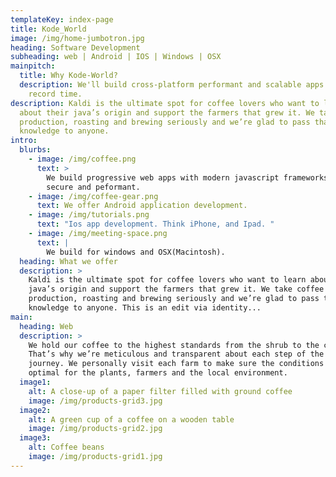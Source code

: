 ```yaml
---
templateKey: index-page
title: Kode_World
image: /img/home-jumbotron.jpg
heading: Software Development
subheading: web | Android | IOS | Windows | OSX
mainpitch:
  title: Why Kode-World?
  description: We'll build cross-platform performant and scalable apps for you in
    record time.
description: Kaldi is the ultimate spot for coffee lovers who want to learn
  about their java’s origin and support the farmers that grew it. We take coffee
  production, roasting and brewing seriously and we’re glad to pass that
  knowledge to anyone.
intro:
  blurbs:
    - image: /img/coffee.png
      text: >
        We build progressive web apps with modern javascript frameworks that are
        secure and peformant. 
    - image: /img/coffee-gear.png
      text: We offer Android application development.
    - image: /img/tutorials.png
      text: "Ios app development. Think iPhone, and Ipad. "
    - image: /img/meeting-space.png
      text: |
        We build for windows and OSX(Macintosh).
  heading: What we offer
  description: >
    Kaldi is the ultimate spot for coffee lovers who want to learn about their
    java’s origin and support the farmers that grew it. We take coffee
    production, roasting and brewing seriously and we’re glad to pass that
    knowledge to anyone. This is an edit via identity...
main:
  heading: Web
  description: >
    We hold our coffee to the highest standards from the shrub to the cup.
    That’s why we’re meticulous and transparent about each step of the coffee’s
    journey. We personally visit each farm to make sure the conditions are
    optimal for the plants, farmers and the local environment.
  image1:
    alt: A close-up of a paper filter filled with ground coffee
    image: /img/products-grid3.jpg
  image2:
    alt: A green cup of a coffee on a wooden table
    image: /img/products-grid2.jpg
  image3:
    alt: Coffee beans
    image: /img/products-grid1.jpg
---
```

